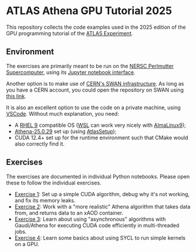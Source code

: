 # ATLAS Athena GPU Tutorial 2025

This repository collects the code examples used in the 2025 edition of the
GPU programming tutorial of the [ATLAS Experiment](https://atlas.cern/).

## Environment

The exercises are primarily meant to be run on the
[NERSC Perlmutter Supercomputer](https://docs.nersc.gov/systems/perlmutter/architecture/),
using its [Jupyter notebook interface](https://jupyter.nersc.gov/).

Another option is to make use of
[CERN's SWAN infrastructure](https://swan.cern.ch/). As long as you have a
CERN account, you could open the repository on SWAN using
[this link](https://cern.ch/swanserver/cgi-bin/go/?projurl=https://github.com/krasznaa/atlas-athena-gpu-tutorial-2025.git).

It is also an excellent option to use the code on a private machine, using
[VSCode](https://code.visualstudio.com/). Without much explanation, you need:
  - A [RHEL 9](https://docs.redhat.com/fr/documentation/red_hat_enterprise_linux/9)
    compatible OS ([WSL](https://learn.microsoft.com/en-us/windows/wsl/install)
    can work very nicely with
    [AlmaLinux9](https://apps.microsoft.com/store/detail/almalinux-9/9P5RWLM70SN9));
  - [Athena-25.0.29](https://gitlab.cern.ch/atlas/athena/-/tags/release%2F25.0.29)
    set up (using
    [AtlasSetup](https://twiki.cern.ch/twiki/bin/view/AtlasComputing/AtlasSetupReference));
  - CUDA 12.4+ set up for the runtime environment such that CMake would also
    correctly find it.

## Exercises

The exercises are documented in individual Python notebooks. Please open these
to follow the individual exercises.
  - [Exercise 1](01_CUDA_LinearTransform.ipynb): Set up a simple CUDA algorithm,
    debug why it's not working, and fix its memory leaks.
  - [Exercise 2](02_CUDA_xAODCalib.ipynb): Work with a "more realistic" Athena
    algorithm that takes data from, and returns data to an xAOD container.
  - [Exercise 3](03_CUDA_AsynchronousAlgorithms.ipynb): Learn about using
    "asynchronous" algorithms with Gaudi/Athena for executing CUDA code
    efficiently in multi-threaded jobs.
  - [Exercise 4](04_SYCL_LinearTransform.ipynb): Learn some basics about using
    SYCL to run simple kernels on a GPU.
